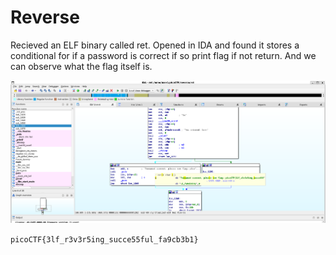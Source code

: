 # Reverse

Recieved an ELF binary called ret. Opened in IDA and found it stores a conditional for if a password is correct if so print flag if not return. And we can observe what the flag itself is.

![Alt text](image.png)

`picoCTF{3lf_r3v3r5ing_succe55ful_fa9cb3b1}`